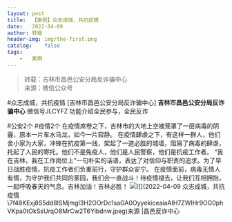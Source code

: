 ```yaml
---
layout:	post
title:	【案例】众志成城，共抗疫情
date:	2022-04-09
author:	转载
header-img:	img/the-first.png
catalog:	false
tags:
	-	案例
---
```


<blockquote><p>转载：吉林市昌邑公安分局反诈骗中心<br>
来源：微信公众号</p></blockquote>

#众志成城，共抗疫情
[吉林市昌邑公安分局反诈骗中心]
**吉林市昌邑公安分局反诈骗中心**
微信号JLCYFZ
功能介绍全民参与，全民反诈

#公安2个
#疫情2个
在疫情席卷之下，吉林市的大地上空被笼罩了一层病毒的阴霾，原本一片车水马龙，如今一片寂静。
在疫情肆虐之下，有这样一群人，他们舍小家为大家，冲锋在抗疫第一线，架起了一道必胜的城墙，阻隔了病毒的肆虐，托起了人民的寄托。他们不是免疫人，他们是人民警察，他们是抗疫工作者。
“我在吉林，我在工作岗位上”一句朴实的话语，表达了对信仰与职责的追求。为了早日战胜疫情，抗疫工作者们负重前行，守护群众安宁。
在疫情面前，病毒无情人有情，为守护我们共同的家园，我们会一直战斗！待疫情褪去，让我们互相拥抱，一起呼吸春天的气息。吉林加油！吉林必胜！
![]({{site.baseurl}}/postimg/7f48KExj8S5dd8lSMjmgI3H2OOrDc1sa90pk1cxSCib3DwhEGq2QGmTkWTIBkujx7Xo4wVzRiaE0TbAfQTnlXia1w.jpeg)![](2022-04-09
众志成城，共抗疫情\\7f48KExj8S5dd8lSMjmgI3H2OOrDc1saGA0OyyekiceaiaAIH7ZWIHr9OG0phVKpa0tOkSsUrqO8MrCw2T6Yibdnw.jpeg)来源
|昌邑反诈中心
